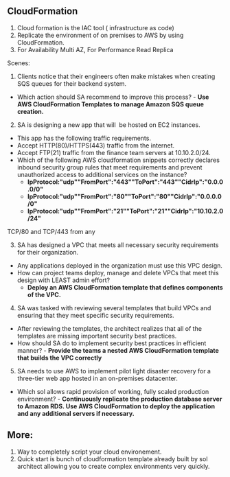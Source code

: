 ## CloudFormation

1. Cloud formation is the IAC tool ( infrastructure as code)
2. Replicate the environment of on premises to AWS by using CloudFormation.
3. For Availability Multi AZ, For Performance Read Replica

Scenes:
1. Clients notice that their engineers often make mistakes when creating SQS queues for their backend system.
 - Which action should SA recommend to improve this process?
       - **Use AWS CloudFormation Templates to manage Amazon SQS queue creation.**

2. SA is designing a new app that will  be hosted on EC2 instances.
 - This app has the following traffic requirements.
 - Accept HTTP(80)/HTTPS(443) traffic from the internet. 
 -  Accept FTP(21) traffic from the finance team servers at 10.10.2.0/24.
 -  Which of the following AWS cloudformation snippets correctly declares inbound security group rules that meet requirements and prevent unauthorized access to additional services on the instance?
       - **IpProtocol:"udp""FromPort":"443""ToPort":"443""CidrIp":"0.0.0.0/0"**
       - **IpProtocol:"udp""FromPort":"80""ToPort":"80""CidrIp":"0.0.0.0/0"**
       - **IpProtocol:"udp""FromPort":"21""ToPort":"21""CidrIp":"10.10.2.0/24"**

TCP/80 and TCP/443 from any

3. SA has designed a VPC that meets all necessary security requirements for their organization. 
 - Any applications deployed in the organization must use this VPC design.
 - How can project teams deploy, manage and delete VPCs that meet this design with LEAST admin effort?
    - **Deploy an AWS CloudFormation template that defines components of the VPC.**

4. SA was tasked with reviewing several templates that build VPCs and ensuring that they meet specific security requirements.
 - After reviewing the templates, the architect realizes that all of the templates are missing important security best practices.
 - How should SA do to implement security best practices in efficient manner?
       - **Provide the teams a nested AWS CloudFormation template that builds the VPC correctly**

5. SA needs to use AWS to implement pilot light disaster recovery for a three-tier web app hosted in an on-premises datacenter.
 - Which sol allows rapid provision of working, fully scaled production environment?
       - **Continuously replicate the production database server to Amazon RDS. Use AWS CloudFormation to deploy the application and any additional servers if necessary.**

## More:

1. Way to completely script your cloud environement.
2. Quick start is bunch of cloudformation template already built by sol architect allowing you to create complex environments very quickly.

